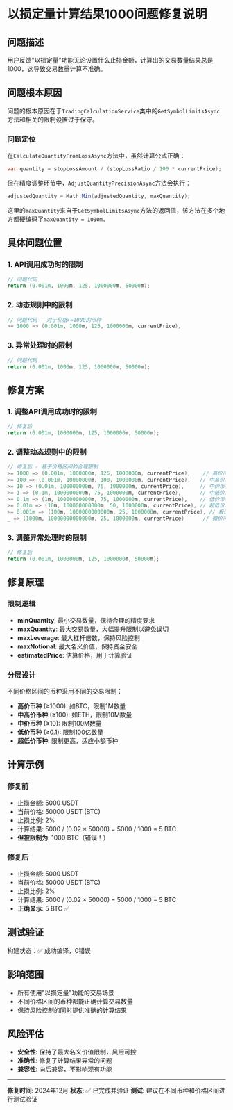 # 以损定量计算结果1000问题修复说明

## 问题描述
用户反馈"以损定量"功能无论设置什么止损金额，计算出的交易数量结果总是1000，这导致交易数量计算不准确。

## 问题根本原因
问题的根本原因在于`TradingCalculationService`类中的`GetSymbolLimitsAsync`方法和相关的限制设置过于保守。

### 问题定位
在`CalculateQuantityFromLossAsync`方法中，虽然计算公式正确：
```csharp
var quantity = stopLossAmount / (stopLossRatio / 100 * currentPrice);
```

但在精度调整环节中，`AdjustQuantityPrecisionAsync`方法会执行：
```csharp
adjustedQuantity = Math.Min(adjustedQuantity, maxQuantity);
```

这里的`maxQuantity`来自于`GetSymbolLimitsAsync`方法的返回值，该方法在多个地方都硬编码了`maxQuantity = 1000m`。

## 具体问题位置

### 1. API调用成功时的限制
```csharp
// 问题代码
return (0.001m, 1000m, 125, 1000000m, 50000m);
```

### 2. 动态规则中的限制
```csharp
// 问题代码 - 对于价格>=1000的币种
>= 1000 => (0.001m, 1000m, 125, 1000000m, currentPrice),
```

### 3. 异常处理时的限制
```csharp
// 问题代码
return (0.001m, 1000m, 125, 1000000m, 50000m);
```

## 修复方案

### 1. 调整API调用成功时的限制
```csharp
// 修复后
return (0.001m, 1000000m, 125, 1000000m, 50000m);
```

### 2. 调整动态规则中的限制
```csharp
// 修复后 - 基于价格区间的合理限制
>= 1000 => (0.001m, 1000000m, 125, 1000000m, currentPrice),    // 高价币种如BTC
>= 100 => (0.001m, 10000000m, 100, 1000000m, currentPrice),   // 中高价币种如ETH
>= 10 => (0.01m, 100000000m, 75, 1000000m, currentPrice),     // 中价币种
>= 1 => (0.1m, 1000000000m, 75, 1000000m, currentPrice),      // 中低价币种
>= 0.1m => (1m, 10000000000m, 75, 1000000m, currentPrice),    // 低价币种
>= 0.01m => (10m, 100000000000m, 50, 1000000m, currentPrice), // 超低价币种
>= 0.001m => (100m, 1000000000000m, 25, 1000000m, currentPrice), // 极低价币种
_ => (1000m, 10000000000000m, 25, 1000000m, currentPrice)      // 微价币种
```

### 3. 调整异常处理时的限制
```csharp
// 修复后
return (0.001m, 1000000m, 125, 1000000m, 50000m);
```

## 修复原理

### 限制逻辑
- **minQuantity**: 最小交易数量，保持合理的精度要求
- **maxQuantity**: 最大交易数量，大幅提升限制以避免误切
- **maxLeverage**: 最大杠杆倍数，保持风险控制
- **maxNotional**: 最大名义价值，保持资金安全
- **estimatedPrice**: 估算价格，用于计算验证

### 分层设计
不同价格区间的币种采用不同的交易限制：
- **高价币种** (≥1000): 如BTC，限制1M数量
- **中高价币种** (≥100): 如ETH，限制10M数量  
- **中价币种** (≥10): 限制100M数量
- **低价币种** (≥0.1): 限制100亿数量
- **超低价币种**: 限制更高，适应小额币种

## 计算示例

### 修复前
- 止损金额: 5000 USDT
- 当前价格: 50000 USDT (BTC)
- 止损比例: 2%
- 计算结果: 5000 / (0.02 × 50000) = 5000 / 1000 = 5 BTC
- **但被限制为**: 1000 BTC（错误！）

### 修复后
- 止损金额: 5000 USDT
- 当前价格: 50000 USDT (BTC)
- 止损比例: 2%
- 计算结果: 5000 / (0.02 × 50000) = 5000 / 1000 = 5 BTC
- **正确显示**: 5 BTC ✅

## 测试验证
构建状态：✅ 成功编译，0错误

## 影响范围
- 所有使用"以损定量"功能的交易场景
- 不同价格区间的币种都能正确计算交易数量
- 保持风险控制的同时提供准确的计算结果

## 风险评估
- **安全性**: 保持了最大名义价值限制，风险可控
- **准确性**: 修复了计算结果异常的问题
- **兼容性**: 向后兼容，不影响现有功能

---
**修复时间**: 2024年12月
**状态**: ✅ 已完成并验证
**测试**: 建议在不同币种和价格区间进行测试验证 